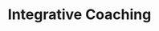 ---
layout: services
slug: coaching
title: Integrative Coaching
sub-heading: 
summary: Unleash your potential through integrated soul coaching, a tailored journey that harmonizes mind, body, and spirit, guiding you to deeper self-understanding and inner wisdom.
description: Embrace the transformative journey of integrative soul coaching at Wisdoms’ Way. As a certified Junian coach, my approach is rooted in the spirit of Anam Cara, or 'soul friend', a foundational belief in your innate wisdom and potential. Our coaching relationship provides a sacred space dedicated to exploring what truly matters to you and awakening the wisdom that lies within. This immersive process utilizes an array of insightful techniques—ranging from meditation and movement to tarot and natal chart readings. Together, we'll forge a path that harmonizes your mind, body, and spirit, leading you towards deeper self-understanding and a powerful connection with your inner wisdom. Step into your potential, and let's uncover the treasures of your soul.
featured-image: /uploads/jung_pink_mandala.png
what-to-expect:
  - The coaching process begins with a free consultation call to see if we're a good match. 
  - Sessions are about one hour in length. Packages at discounted rates are available.
  - Depending on your need, coaching will last 6-8 sessions. 
  - Coaching can involve incorporate meditation, movement, and tarot and natal chart readings.
faqs:
  - question: What is Jungian Coaching?
    answer: Jungian Coaching is a one-on-one relationship to explore your self’s path incorporating influences from all sources that inspire Wisdoms’ Way.
  - question: How do I know if this is right for me? 
    answer: veniam aute quis consectetur
  - question: adipisicing laborum consectetur
    answer: non pariatur do cupidatat
  - question: commodo in non pariatur
    answer: reprehenderit enim proident
---